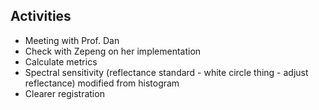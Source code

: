 ## Activities
- Meeting with Prof. Dan
- Check with Zepeng on her implementation
- Calculate metrics
- Spectral sensitivity (reflectance standard - white circle thing - adjust reflectance) modified from histogram
- Clearer registration